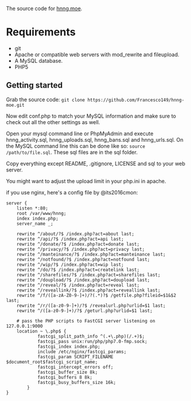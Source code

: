 The source code for [hnng.moe](http://hnng.moe).

# Requirements
* git
* Apache or compatible web servers with mod_rewrite and fileupload.
* A MySQL database.
* PHP5

## Getting started
Grab the source code:
```git clone https://github.com/Francesco149/hnng-moe.git```

Now edit conf.php to match your MySQL information and make sure to check out
all the other settings as well.

Open your mysql command line or PhpMyAdmin and execute hnng_activity.sql,
hnng_uploads.sql, hnng_bans.sql and hnng_urls.sql. On the MySQL command line
this can be done like so: ```source /path/to/file.sql```. These sql files are
in the sql folder.

Copy everything except README, .gitignore, LICENSE and sql to your web server.

You might want to adjust the upload limit in your php.ini in apache.

if you use nginx, here's a config file by @its2016cmon:
```
server {
    listen *:80;
    root /var/www/hnng;
    index index.php;
    server_name _;

    rewrite ^/about/?$ /index.php?act=about last;
    rewrite ^/api/?$ /index.php?act=api last;
    rewrite ^/donate/?$ /index.php?act=donate last;
    rewrite ^/privacy/?$ /index.php?act=privacy last;
    rewrite ^/manteinance/?$ /index.php?act=manteinance last;
    rewrite ^/notfound/?$ /index.php?act=notfound last;
    rewrite ^/wip/?$ /index.php?act=wip last;
    rewrite ^/do/?$ /index.php?act=createlink last;
    rewrite ^/sharefiles/?$ /index.php?act=sharefiles last;
    rewrite ^/doupload/?$ /index.php?act=doupload last;
    rewrite ^/reveal/?$ /index.php?act=reveal last;
    rewrite ^/reveallink/?$ /index.php?act=reveallink last;
    rewrite ^/f/([a-zA-Z0-9-]+)/?(.*)?$ /getfile.php?fileid=$1&$2 last;
    rewrite ^/r/([a-z0-9-]+)/?$ /revealurl.php?urlid=$1 last;
    rewrite ^/([a-z0-9-]+)/?$ /geturl.php?urlid=$1 last;

    # pass the PHP scripts to FastCGI server listening on 127.0.0.1:9000
    location ~ \.php$ {
            fastcgi_split_path_info ^(.+\.php)(/.+)$;
            fastcgi_pass unix:run/php/php7.0-fmp.sock;
            fastcgi_index index.php;
            include /etc/nginx/fastcgi_params;
            fastcgi_param SCRIPT_FILENAME $document_root$fastcgi_script_name;
            fastcgi_intercept_errors off;
            fastcgi_buffer_size 8k;
            fastcgi_buffers 8 8k;
            fastcgi_busy_buffers_size 16k;
        }
}
```
